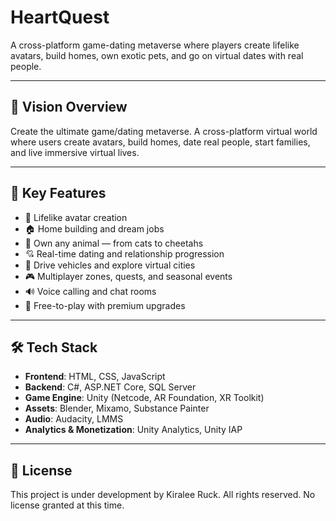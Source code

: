 # HeartQuest
A cross-platform game-dating metaverse where players create lifelike avatars, build homes, own exotic pets, and go on virtual dates with real people. 

---

## 🎯 Vision Overview

Create the ultimate game/dating metaverse. A cross-platform virtual world where users create avatars, build homes, date real people, start families, and live immersive virtual lives.

---

## 🌟 Key Features

- 🧍 Lifelike avatar creation
- 🏠 Home building and dream jobs
- 🐾 Own any animal — from cats to cheetahs
- 💘 Real-time dating and relationship progression
- 🚗 Drive vehicles and explore virtual cities
- 🎮 Multiplayer zones, quests, and seasonal events
- 🔊 Voice calling and chat rooms
- 💸 Free-to-play with premium upgrades

---

## 🛠️ Tech Stack

- **Frontend**: HTML, CSS, JavaScript
- **Backend**: C#, ASP.NET Core, SQL Server
- **Game Engine**: Unity (Netcode, AR Foundation, XR Toolkit)
- **Assets**: Blender, Mixamo, Substance Painter
- **Audio**: Audacity, LMMS
- **Analytics & Monetization**: Unity Analytics, Unity IAP

---

## 📄 License

This project is under development by Kiralee Ruck. All rights reserved. No license granted at this time.


